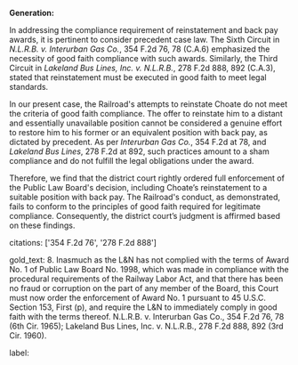 **Generation:**

In addressing the compliance requirement of reinstatement and back pay awards, it is pertinent to consider precedent case law. The Sixth Circuit in *N.L.R.B. v. Interurban Gas Co.*, 354 F.2d 76, 78 (C.A.6) emphasized the necessity of good faith compliance with such awards. Similarly, the Third Circuit in *Lakeland Bus Lines, Inc. v. N.L.R.B.*, 278 F.2d 888, 892 (C.A.3), stated that reinstatement must be executed in good faith to meet legal standards.

In our present case, the Railroad's attempts to reinstate Choate do not meet the criteria of good faith compliance. The offer to reinstate him to a distant and essentially unavailable position cannot be considered a genuine effort to restore him to his former or an equivalent position with back pay, as dictated by precedent. As per *Interurban Gas Co.*, 354 F.2d at 78, and *Lakeland Bus Lines*, 278 F.2d at 892, such practices amount to a sham compliance and do not fulfill the legal obligations under the award.

Therefore, we find that the district court rightly ordered full enforcement of the Public Law Board's decision, including Choate’s reinstatement to a suitable position with back pay. The Railroad's conduct, as demonstrated, fails to conform to the principles of good faith required for legitimate compliance. Consequently, the district court’s judgment is affirmed based on these findings.

citations: ['354 F.2d 76', '278 F.2d 888']

gold_text: 8. Inasmuch as the L&N has not complied with the terms of Award No. 1 of Public Law Board No. 1998, which was made in compliance with the procedural requirements of the Railway Labor Act, and that there has been no fraud or corruption on the part of any member of the Board, this Court must now order the enforcement of Award No. 1 pursuant to 45 U.S.C. Section 153, First (p), and require the L&N to immediately comply in good faith with the terms thereof. N.L.R.B. v. Interurban Gas Co., 354 F.2d 76, 78 (6th Cir. 1965); Lakeland Bus Lines, Inc. v. N.L.R.B., 278 F.2d 888, 892 (3rd Cir. 1960).

label: 